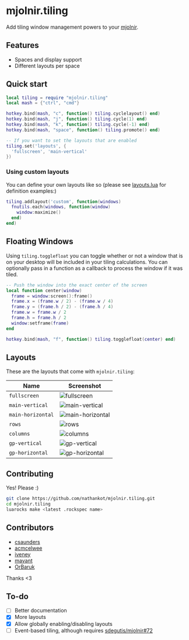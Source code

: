 # mjolnir.tiling

Add tiling window management powers to your [mjolnir][mjolnir].

## Features

* Spaces and display support
* Different layouts per space

## Quick start

```lua
local tiling = require "mjolnir.tiling"
local mash = {"ctrl", "cmd"}

hotkey.bind(mash, "c", function() tiling.cyclelayout() end)
hotkey.bind(mash, "j", function() tiling.cycle(1) end)
hotkey.bind(mash, "k", function() tiling.cycle(-1) end)
hotkey.bind(mash, "space", function() tiling.promote() end)

-- If you want to set the layouts that are enabled
tiling.set('layouts', {
  'fullscreen', 'main-vertical'
})
```

### Using custom layouts

You can define your own layouts like so (please see [layouts.lua](/layouts.lua) for definition examples:)

```lua
tiling.addlayout('custom', function(windows)
  fnutils.each(windows, function(window)
    window:maximize()
  end)
end)
```

## Floating Windows

Using `tiling.togglefloat` you can toggle whether or not a window that is on your desktop will be
included in your tiling calculations. You can optionally pass in a function as a callback to process
the window if it was tiled.

```lua
-- Push the window into the exact center of the screen
local function center(window)
  frame = window:screen():frame()
  frame.x = (frame.w / 2) - (frame.w / 4)
  frame.y = (frame.h / 2) - (frame.h / 4)
  frame.w = frame.w / 2
  frame.h = frame.h / 2
  window:setframe(frame)
end

hotkey.bind(mash, "f", function() tiling.togglefloat(center) end)
```

## Layouts

These are the layouts that come with `mjolnir.tiling`:

Name						                            | Screenshot
------------------------------------------- | ------------------------------------
`fullscreen`		                            | ![fullscreen](https://raw.github.com/nathankot/mjolnir.tiling/master/screenshots/fullscreen.png)
`main-vertical`                             | ![main-vertical](https://raw.github.com/nathankot/mjolnir.tiling/master/screenshots/main-vertical.png)
`main-horizontal`                           | ![main-horizontal](https://raw.github.com/nathankot/mjolnir.tiling/master/screenshots/main-horizontal.png)
`rows`                                      | ![rows](https://raw.github.com/nathankot/mjolnir.tiling/master/screenshots/rows.png)
`columns`                                   | ![columns](https://raw.github.com/nathankot/mjolnir.tiling/master/screenshots/columns.png)
`gp-vertical`                               | ![gp-vertical](https://raw.github.com/nathankot/mjolnir.tiling/master/screenshots/gp-vertical.png)
`gp-horizontal`                             | ![gp-horizontal](https://raw.github.com/nathankot/mjolnir.tiling/master/screenshots/gp-horizontal.png)


## Contributing

Yes! Please :)

```sh
git clone https://github.com/nathankot/mjolnir.tiling.git
cd mjolnir.tiling
luarocks make <latest .rockspec name>
```

## Contributors

* [csaunders](https://github.com/csaunders)
* [acmcelwee](https://github.com/acmcelwee)
* [iveney](https://github.com/iveney)
* [mavant](https://github.com/mavant)
* [OrBaruk](https://github.com/OrBaruk)

Thanks <3

## To-do

* [ ] Better documentation
* [x] More layouts
* [x] Allow globally enabling/disabling layouts
* [ ] Event-based tiling, although requires [sdegutis/mjolnir#72][72]

[mjolnir]: https://github.com/sdegutis/mjolnir
[72]: https://github.com/sdegutis/mjolnir/issues/72
